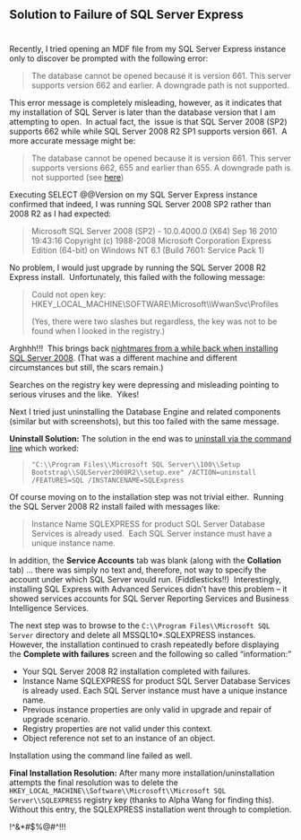 

## Solution to Failure of SQL Server Express
#
Recently, I tried opening an MDF file from my SQL Server Express instance only to discover be prompted with the following error:

> The database cannot be opened because it is version 661. This server supports version 662 and earlier. A downgrade path is not supported.

This error message is completely misleading, however, as it indicates that my installation of SQL Server is later than the database version that I am attempting to open.  In actual fact, the  issue is that SQL Server 2008 (SP2) supports 662 while while SQL Server 2008 R2 SP1 supports version 661.  A more accurate message might be:

> The database cannot be opened because it is version 661. This server supports versions 662, 655 and earlier than 655. A downgrade path is not supported (see [here](https://rusanu.com/2010/11/23/this-server-supports-version-662-and-earlier/))

Executing SELECT @@Version on my SQL Server Express instance confirmed that indeed, I was running SQL Server 2008 SP2 rather than 2008 R2 as I had expected:

> Microsoft SQL Server 2008 (SP2) - 10.0.4000.0 (X64) Sep 16 2010 19:43:16 Copyright (c) 1988-2008 Microsoft Corporation Express Edition (64-bit) on Windows NT 6.1 <X64> (Build 7601: Service Pack 1)

No problem, I would just upgrade by running the SQL Server 2008 R2 Express install.  Unfortunately, this failed with the following message:

> Could not open key: HKEY_LOCAL_MACHINE\\SOFTWARE\\Microsoft\\\\WwanSvc\\Profiles
> 
> (Yes, there were two slashes but regardless, the key was not to be found when I looked in the registry.)

Arghhh!!!  This brings back [nightmares from a while back when installing SQL Server 2008](/sql-server-2008-install-nightmare/). (That was a different machine and different circumstances but still, the scars remain.)

Searches on the registry key were depressing and misleading pointing to serious viruses and the like.  Yikes!

Next I tried just uninstalling the Database Engine and related components (similar but with screenshots), but this too failed with the same message.

**Uninstall Solution:** The solution in the end was to [uninstall via the command line](https://msdn.microsoft.com/en-us/library/ms144259.aspx) which worked:

> ``` "C:\\Program Files\\Microsoft SQL Server\\100\\Setup Bootstrap\\SQLServer2008R2\\setup.exe" /ACTION=uninstall /FEATURES=SQL /INSTANCENAME=SQLExpress ```

Of course moving on to the installation step was not trivial either.  Running the SQL Server 2008 R2 install failed with messages like:

> Instance Name SQLEXPRESS for product SQL Server Database Services is already used.  Each SQL Server instance must have a unique instance name.

In addition, the **Service Accounts** tab was blank (along with the **Collation** tab) … there was simply no text and, therefore, not way to specify the account under which SQL Server would run. (Fiddlesticks!!)  Interestingly, installing SQL Express with Advanced Services didn’t have this problem – it showed services accounts for SQL Server Reporting Services and Business Intelligence Services.

The next step was to browse to the ``` C:\\Program Files\\Microsoft SQL Server ``` directory and delete all MSSQL10\*.SQLEXPRESS instances.  However, the installation continued to crash repeatedly before displaying the **Complete with failures** screen and the following so called “information:”

- Your SQL Server 2008 R2 installation completed with failures.
- Instance Name SQLEXPRESS for product SQL Server Database Services is already used. Each SQL Server instance must have a unique instance name.
- Previous instance properties are only valid in upgrade and repair of upgrade scenario.
- Registry properties are not valid under this context.
- Object reference not set to an instance of an object.

Installation using the command line failed as well.

**Final Installation Resolution:** After many more installation/uninstallation attempts the final resolution was to delete the ``` HKEY_LOCAL_MACHINE\\Software\\Microsoft\\Microsoft SQL Server\\SQLEXPRESS ``` registry key (thanks to Alpha Wang for finding this). Without this entry, the SQLEXPRESS installation went through to completion.

!$%@&#%&^\*$^&\*#$%@#^!!!
